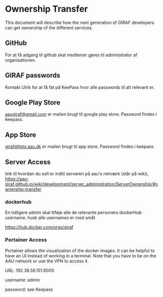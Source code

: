 # Ownership Transfer

This document will describe how the next generation of GIRAF developers can get ownership of the different services.

## GitHub

For at få adgang til github skal medlemer gøres til administrator af organisationen. 

## GIRAF passwords

Kontakt Ulrik for at få fat på KeePass hvor alle passwords til alt relevant er.

## Google Play Store

aaugiraf@gmail.com er mailen brugt til google play store.
Password findes i keepass.

## App Store

giraf@lists.aau.dk er mailen brugt til app store.
Password findes i keepass.

## Server Access

link til hvordan du ssh'er indtil serveren på aau's netværk (står på wiki), 
https://aau-giraf.github.io/wiki/development/server_administration/ServerOwnership/#ownership-transfer

### dockerhub

En tidligere admin skal tilføje alle de relevante personers dockerHub username. husk alle usernames er med småt

https://hub.docker.com/orgs/giraf


### Portainer Access

Portainer allows the visualization of the docker images. It can be helpful to have an UI instead of working in a terminal. Note that you have to be on the AAU network or use the VPN to access it.

URL: 192.38.56.151:9000

username: admin

password: see Keepass
